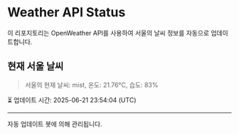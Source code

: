 
# Weather API Status

이 리포지토리는 OpenWeather API를 사용하여 서울의 날씨 정보를 자동으로 업데이트합니다.

## 현재 서울 날씨
> 서울의 현재 날씨: mist, 온도: 21.76°C, 습도: 83%

⏳ 업데이트 시간: 2025-06-21 23:54:04 (UTC)

---
자동 업데이트 봇에 의해 관리됩니다.
